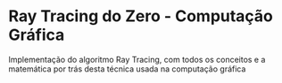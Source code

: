 # Ray Tracing do Zero - Computação Gráfica
Implementação do algoritmo Ray Tracing, com todos os conceitos e a matemática por trás desta técnica usada na computação gráfica
